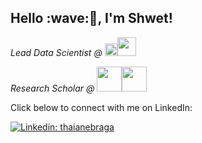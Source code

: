 <h2>Hello :wave:🏻, I'm Shwet! </h2>
<p><em>Lead Data Scientist @ <a href="https://www.freshworks.com/"><img src="https://www.freshworks.com/static-assets/images/common/company/logos/logo-fworks-black.svg" height="20" target="_blank"></a><img src="https://media.giphy.com/media/WUlplcMpOCEmTGBtBW/giphy.gif" width="30"> 
</em></p>
<p><em>Research Scholar @ <a href="https://www.iiitb.ac.in/academics/research-programmes/master-of-science-by-research" target="_blank"><img src="https://www.iiitb.ac.in/includefiles/settings/iiitb_logo2.png" height="40"></a><img src="https://media.giphy.com/media/dUYiHLvd7RHYDGpWoX/giphy.gif" width="40"> 
</em></p>
Click below to connect with me on LinkedIn:

[![Linkedin: thaianebraga](https://img.shields.io/badge/-shwet-blue?style=flat-square&logo=Linkedin&logoColor=white&link=https://www.linkedin.com/in/shwetkm/)](https://www.linkedin.com/in/shwetkm/)

